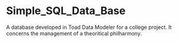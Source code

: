 # Simple_SQL_Data_Base

A database developed in Toad Data Modeler for a college project. It concerns the management of a theoritical philharmony.
